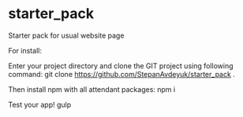 # starter_pack
Starter pack for usual website page

<!-- (c) Stepan Avdeyuk 2021 -->

For install:

Enter your project directory and clone the GIT project using following command:
git clone https://github.com/StepanAvdeyuk/starter_pack .

Then install npm with all attendant packages:
npm i

Test your app!
gulp
